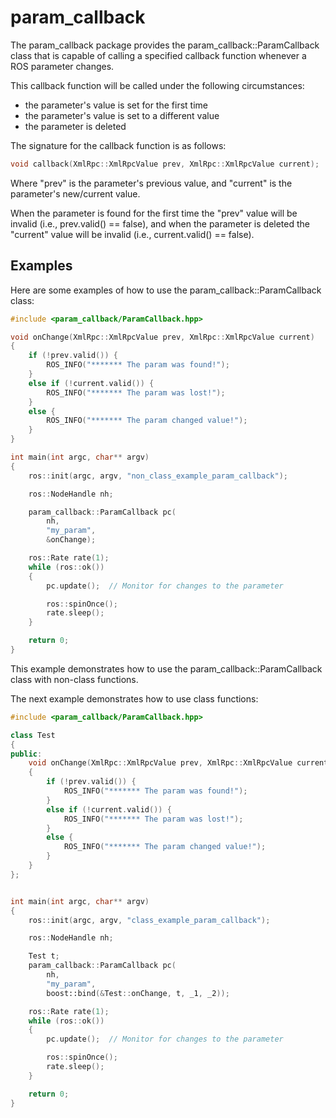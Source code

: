 # param_callback

The param_callback package provides the param_callback::ParamCallback class that is
capable of calling a specified callback function whenever a ROS parameter changes.

This callback function will be called under the following circumstances:

- the parameter's value is set for the first time
- the parameter's value is set to a different value
- the parameter is deleted

The signature for the callback function is as follows:

``` c++
void callback(XmlRpc::XmlRpcValue prev, XmlRpc::XmlRpcValue current);
```

Where "prev" is the parameter's previous value, and "current" is the parameter's
new/current value.

When the parameter is found for the first time the "prev" value will be invalid
(i.e., prev.valid() == false), and when the parameter is deleted the "current"
value will be invalid (i.e., current.valid() == false).


## Examples

Here are some examples of how to use the param_callback::ParamCallback class:

``` c++
#include <param_callback/ParamCallback.hpp>

void onChange(XmlRpc::XmlRpcValue prev, XmlRpc::XmlRpcValue current)
{
    if (!prev.valid()) {
        ROS_INFO("******* The param was found!");
    }
    else if (!current.valid()) {
        ROS_INFO("******* The param was lost!");
    }
    else {
        ROS_INFO("******* The param changed value!");
    }
}

int main(int argc, char** argv)
{
    ros::init(argc, argv, "non_class_example_param_callback");

    ros::NodeHandle nh;

    param_callback::ParamCallback pc(
        nh,
        "my_param",
        &onChange);

    ros::Rate rate(1);
    while (ros::ok())
    {
        pc.update();  // Monitor for changes to the parameter

        ros::spinOnce();
        rate.sleep();
    }

    return 0;
}
```


This example demonstrates how to use the param_callback::ParamCallback class
with non-class functions.

The next example demonstrates how to use class functions:

``` c++
#include <param_callback/ParamCallback.hpp>

class Test
{
public:
    void onChange(XmlRpc::XmlRpcValue prev, XmlRpc::XmlRpcValue current)
    {
        if (!prev.valid()) {
            ROS_INFO("******* The param was found!");
        }
        else if (!current.valid()) {
            ROS_INFO("******* The param was lost!");
        }
        else {
            ROS_INFO("******* The param changed value!");
        }
    }
};


int main(int argc, char** argv)
{
    ros::init(argc, argv, "class_example_param_callback");

    ros::NodeHandle nh;

    Test t;
    param_callback::ParamCallback pc(
        nh,
        "my_param",
        boost::bind(&Test::onChange, t, _1, _2));

    ros::Rate rate(1);
    while (ros::ok())
    {
        pc.update();  // Monitor for changes to the parameter

        ros::spinOnce();
        rate.sleep();
    }

    return 0;
}
```